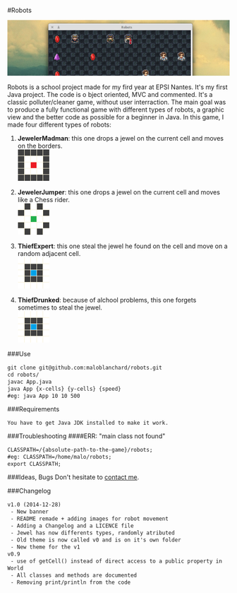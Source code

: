 #Robots

![Banner](img/themes/v1/banner.png "Robots")

Robots is a school project made for my fird year at EPSI Nantes.
 It's my first Java project. The code is o  bject oriented, MVC and commented.
 It's a classic polluter/cleaner game, without user interraction. The main
 goal was to produce a fully functional game with different types of robots, a
 graphic view and the better code as possible for a beginner in Java. In this
 game, I made four different types of robots:

1. **JewelerMadman**: this one drops a jewel on the current cell and moves on the borders.  
 ![Madman](img/madman.png "Madman")

2. **JewelerJumper**: this one drops a jewel on the current cell and moves like a Chess rider.  
 ![Jumper](img/jumper.png "Jumper")

3. **ThiefExpert**: this one steal the jewel he found on the cell and move on a random adjacent cell.  
 ![Thief](img/thief.png "Thief")

4. **ThiefDrunked**: because of alchool problems, this one forgets sometimes to steal the jewel.  
 ![Thief](img/thief.png "Thief")


###Use
```
git clone git@github.com:maloblanchard/robots.git
cd robots/
javac App.java
java App {x-cells} {y-cells} {speed}
#eg: java App 10 10 500

```


###Requirements
```
You have to get Java JDK installed to make it work.
```

###Troubleshooting
####ERR: "main class not found"
```
CLASSPATH=/{absolute-path-to-the-game}/robots;
#eg: CLASSPATH=/home/malo/robots;
export CLASSPATH;
```


###Ideas, Bugs
Don't hesitate to [contact me](http://maloblanchard.com/contact).


###Changelog
```
v1.0 (2014-12-28)
 - New banner
 - README remade + adding images for robot movement
 - Adding a Changelog and a LICENCE file
 - Jewel has now differents types, randomly atributed
 - Old theme is now called v0 and is on it's own folder
 - New theme for the v1
v0.9
 - use of getCell() instead of direct access to a public property in World
 - All classes and methods are documented
 - Removing print/println from the code
```
